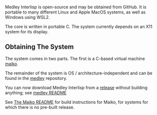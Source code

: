 Medley Interlisp is open-source and may be obtained from GitHub.  It is
portable to many different Linux and Apple MacOS systems, as well as Windows using WSL2.

The core is written in portable C. The system currently depends on an
X11 system for its display.

## Obtaining The System

The system comes in two parts.  The first is a C-based
virtual machine [maiko](https://github.com/interlisp/maiko).

The remainder of the system is OS / architecture-independent and can be found in
the [medley](https://github.com/interlisp/medley) repository.

You can now download Medley Interlisp from a [release](https://github.com/interlisp/medley/releases)
without building anything; see [medley README](https://github.com/interlisp/medley/#readme)

See [The Maiko README](https://github.com/Interlisp/maiko/#readme) for build instructions
for Maiko, for systems for which there is no pre-built release.